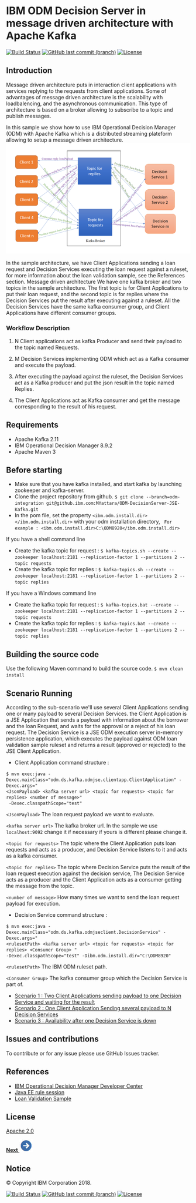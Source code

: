 # IBM ODM Decision Server in message driven architecture with Apache Kafka
[![Build Status](https://travis.ibm.com/MYattara/ODM-DecisionServer-Kafka.svg?token=YUDWXbAcjsyzHsqNF4a8&branch=master)](https://travis.ibm.com/MYattara/ODM-DecisionServer-Kafka)
[![GitHub last commit (branch)](https://img.shields.io/github/last-commit/ODMDev/odm-ondocker/dev.svg)](https://github.ibm.com/MYattara/ODM-DecisionServer-Kafka)
[![License](https://img.shields.io/badge/License-Apache%202.0-blue.svg)](https://opensource.org/licenses/Apache-2.0)

## Introduction

Message driven architecture puts in interaction client applications with services replying to the requests from client applications.
Some of advantages of message driven architecture is the scalability with loadbalencing, and the asynchronous communication.
This type of architecture is based on a broker allowing to subscribe to a topic and publish messages.

In this sample we show how to use IBM Operational Decision Manager (ODM) with Apache Kafka which is a distributed streaming plateform allowing to setup a message driven architecture.
![Sample Architecture](docs/images/architecture.png)


In the sample architecture, we have Client Applications sending a loan request and Decision Services executing the loan request against a ruleset, for more information about the loan validation sample, see the References section.
Message driven architecture 
We have one kafka broker and two topics in the sample architecture.
The first topic is for Client Applications to put their loan request, and the second topic is for replies where the Decision Services put the result after executing against a ruleset.
All the Decision Services have the same kafka consumer group, and Client Applications have different consumer groups.  


### Workflow Description


1. N Client applications act as kafka Producer and send their payload to the topic named Requests.

2. M Decision Services implementing ODM which act as a Kafka consumer and execute the payload.

3. After executing the payload against the ruleset, the Decision Services act as a Kafka producer and put the json result in the topic named Replies.

4. The Client Applications act as Kafka consumer and get the message corresponding to the result of his request.

## Requirements

* Apache Kafka 2.11
* IBM Operational Decision Manager 8.9.2
* Apache Maven 3

## Before starting
* Make sure that you have kafka installed, and start kafka by launching zookeeper and kafka-server.
* Clone the project repository from github.
`$ git clone --branch=odm-integration git@github.ibm.com:MYattara/ODM-DecisionServer-JSE-Kafka.git`
* In the pom file, set the property `<ibm.odm.install.dir></ibm.odm.install.dir>` with your odm installation directory, ` For example : <ibm.odm.install.dir>C:\ODM8920</ibm.odm.install.dir>`

If you have a shell command line
* Create the kafka topic for request : `$ kafka-topics.sh --create --zookeeper localhost:2181 --replication-factor 1 --partitions 2 --topic requests`
* Create the kafka topic for replies : `$ kafka-topics.sh --create --zookeeper localhost:2181 --replication-factor 1 --partitions 2 --topic replies`


If you have a Windows command line

* Create the kafka topic for request : `$ kafka-topics.bat --create --zookeeper localhost:2181 --replication-factor 1 --partitions 2 --topic requests`
* Create the kafka topic for replies : `$ kafka-topics.bat --create --zookeeper localhost:2181 --replication-factor 1 --partitions 2 --topic replies`


## Building the source code
Use the following Maven command to build the source code.
`$ mvn clean install`

## Scenario Running

According to the sub-scenario we'll use several Client Applications sending one or many payload to several Decision Services.
the Client Application is a JSE Application that sends a payload with information about the borrower and the loan Request, and waits for the approval or a reject of his loan request.
The Decision Service is a JSE ODM execution server in-memory persistence application, which executes the payload against ODM loan validation sample ruleset and returns a result (approved or rejected) to the JSE Client Application.

* Client Application command structure : 
```
$ mvn exec:java -Dexec.mainClass="odm.ds.kafka.odmjse.clientapp.ClientApplication" -Dexec.args="
<JsonPayload> <kafka server url> <topic for requests> <topic for replies> <number of message>"
 -Dexec.classpathScope="test"

```
`<JsonPayload>`  The loan request payload we want to evaluate.

`<kafka server url>` The kafka broker url. In the sample we use `localhost:9092` change it if necessary  if yours is different please change it.

`<topic for requests>` The topic where the Client Application puts loan requests and acts as a producer, and Decision Service listens to it and acts as a kafka consumer.

`<topic for replies>` The topic where Decision Service puts the result of the loan request execution against the decision service, The Decision Service acts as a producer and the Client Application acts as a consumer
getting the message from the topic. 

`<number of message>` How many times we want to send the loan request payload for execution.

* Decision Service command structure : 
```
$ mvn exec:java -Dexec.mainClass="odm.ds.kafka.odmjseclient.DecisionService" -Dexec.args="
<rulesetPath> <kafka server url> <topic for requests> <topic for replies> <Consumer Group> " 
-Dexec.classpathScope="test" -Dibm.odm.install.dir="C:\ODM8920" 

```

`<rulesetPath>` The IBM ODM ruleset path.

`<Consumer Group>` The kafka consumer group which the Decision Service is part of.
-   [Scenario 1 : Two Client Applications sending payload to one Decision Service and waiting for the result](docs/chapters/subscenario1.md)
-   [Scenario 2 : One Client Application Sending several payload to N Decision Services](docs/chapters/subscenario2.md)
-   [Scenario 3 : Availability after one Decision Service is down](docs/chapters/subscenario3.md)

## Issues and contributions

To contribute or for any issue please use GitHub Issues tracker.

## References
* [IBM Operational Decision Manager Developer Center](https://developer.ibm.com/odm/)
* [Java EE rule session](https://www.ibm.com/support/knowledgecenter/en/SSQP76_8.9.2/com.ibm.odm.dserver.rules.samples/res_smp_topics/smp_res_javaee.html)
* [Loan Validation Sample](https://www.ibm.com/support/knowledgecenter/en/SSQP76_8.5.1/com.ibm.odm.dserver.rules.samples/designer_smp_topics/smp_rd_engineintmultproj_det.html)

## License
[Apache 2.0](LICENSE)

[**Next** ![""](docs/images/next.jpg)](docs/chapters/subscenario1.md)
## Notice
© Copyright IBM Corporation 2018.

[![Build Status](https://travis.ibm.com/MYattara/ODM-DecisionServer-Kafka.svg?token=YUDWXbAcjsyzHsqNF4a8&branch=master)](https://travis.ibm.com/MYattara/ODM-DecisionServer-Kafka)
[![GitHub last commit (branch)](https://img.shields.io/github/last-commit/ODMDev/odm-ondocker/dev.svg)](https://github.ibm.com/MYattara/ODM-DecisionServer-Kafka)
[![License](https://img.shields.io/badge/License-Apache%202.0-blue.svg)](https://opensource.org/licenses/Apache-2.0)
